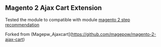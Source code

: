 ## Magento 2 Ajax Cart Extension

Tested the module to compatible with module [magento 2 step recommendation](https://landofcoder.com/magento-2-product-recommendations-step.html/)

Forked from (Magepw_Ajaxcart](https://github.com/magepow/magento-2-ajax-cart)